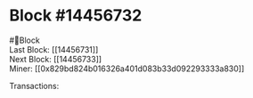 
Block #14456732
===============
  
#🧊Block  
Last Block: [[14456731]]  
Next Block: [[14456733]]  
Miner: [[0x829bd824b016326a401d083b33d092293333a830]]  

 Transactions: